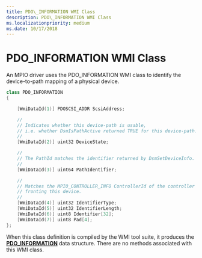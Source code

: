 ```yaml
---
title: PDO\_INFORMATION WMI Class
description: PDO\_INFORMATION WMI Class
ms.localizationpriority: medium
ms.date: 10/17/2018
---
```


# PDO\_INFORMATION WMI Class


An MPIO driver uses the PDO\_INFORMATION WMI class to identify the device-to-path mapping of a physical device.

```cpp
class PDO_INFORMATION
{

    [WmiDataId(1)] PDOSCSI_ADDR ScsiAddress;

    //
    // Indicates whether this device-path is usable,
    // i.e. whether DsmIsPathActive returned TRUE for this device-path.
    //
    [WmiDataId(2)] uint32 DeviceState;

    //
    // The PathId matches the identifier returned by DsmSetDeviceInfo.
    //
    [WmiDataId(3)] uint64 PathIdentifier;

    //
    // Matches the MPIO_CONTROLLER_INFO ControllerId of the controller
    // fronting this device.
    //
    [WmiDataId(4)] uint32 IdentifierType;
    [WmiDataId(5)] uint32 IdentifierLength;
    [WmiDataId(6)] uint8 Identifier[32];
    [WmiDataId(7)] uint8 Pad[4];
};
```

When this class definition is compiled by the WMI tool suite, it produces the [**PDO\_INFORMATION**](/windows-hardware/drivers/ddi/mpiodisk/ns-mpiodisk-_pdo_information) data structure. There are no methods associated with this WMI class.

 

